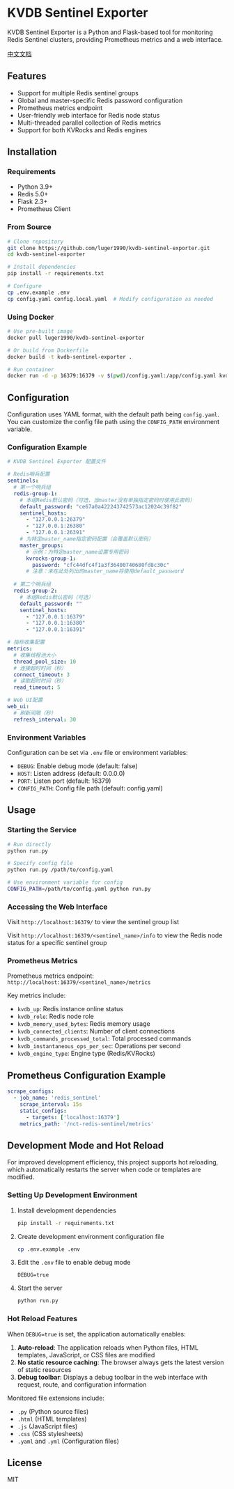 # KVDB Sentinel Exporter

KVDB Sentinel Exporter is a Python and Flask-based tool for monitoring Redis Sentinel clusters, providing Prometheus metrics and a web interface.

[中文文档](README_CN.md)

## Features

- Support for multiple Redis sentinel groups
- Global and master-specific Redis password configuration
- Prometheus metrics endpoint
- User-friendly web interface for Redis node status
- Multi-threaded parallel collection of Redis metrics
- Support for both KVRocks and Redis engines

## Installation

### Requirements

- Python 3.9+
- Redis 5.0+
- Flask 2.3+
- Prometheus Client

### From Source

```bash
# Clone repository
git clone https://github.com/luger1990/kvdb-sentinel-exporter.git
cd kvdb-sentinel-exporter

# Install dependencies
pip install -r requirements.txt

# Configure
cp .env.example .env
cp config.yaml config.local.yaml  # Modify configuration as needed
```

### Using Docker

```bash
# Use pre-built image
docker pull luger1990/kvdb-sentinel-exporter

# Or build from Dockerfile
docker build -t kvdb-sentinel-exporter .

# Run container
docker run -d -p 16379:16379 -v $(pwd)/config.yaml:/app/config.yaml kvdb-sentinel-exporter
```

## Configuration

Configuration uses YAML format, with the default path being `config.yaml`. You can customize the config file path using the `CONFIG_PATH` environment variable.

### Configuration Example

```yaml
# KVDB Sentinel Exporter 配置文件

# Redis哨兵配置
sentinels:
  # 第一个哨兵组
  redis-group-1:
    # 本组Redis默认密码（可选，当master没有单独指定密码时使用此密码）
    default_password: "ce67a0a422243742573ac12024c39f82"
    sentinel_hosts:
      - "127.0.0.1:26379"
      - "127.0.0.1:26380"
      - "127.0.0.1:26391"
    # 为特定master_name指定密码配置（会覆盖默认密码）
    master_groups:
      # 示例：为特定master_name设置专用密码
      kvrocks-group-1:
        password: "cfc44dfc4f1a3f36400740680fd8c30c"
      # 注意：未在此处列出的master_name将使用default_password
  
  # 第二个哨兵组
  redis-group-2:
    # 本组Redis默认密码（可选）
    default_password: ""
    sentinel_hosts:
      - "127.0.0.1:16379"
      - "127.0.0.1:16380"
      - "127.0.0.1:16391"

# 指标收集配置
metrics:
  # 收集线程池大小
  thread_pool_size: 10
  # 连接超时时间（秒）
  connect_timeout: 3
  # 读取超时时间（秒）
  read_timeout: 5

# Web UI配置
web_ui:
  # 刷新间隔（秒）
  refresh_interval: 30 
```

### Environment Variables

Configuration can be set via `.env` file or environment variables:

- `DEBUG`: Enable debug mode (default: false)
- `HOST`: Listen address (default: 0.0.0.0)
- `PORT`: Listen port (default: 16379)
- `CONFIG_PATH`: Config file path (default: config.yaml)

## Usage

### Starting the Service

```bash
# Run directly
python run.py

# Specify config file
python run.py /path/to/config.yaml

# Use environment variable for config
CONFIG_PATH=/path/to/config.yaml python run.py
```

### Accessing the Web Interface

Visit `http://localhost:16379/` to view the sentinel group list

Visit `http://localhost:16379/<sentinel_name>/info` to view the Redis node status for a specific sentinel group

### Prometheus Metrics

Prometheus metrics endpoint: `http://localhost:16379/<sentinel_name>/metrics`

Key metrics include:

- `kvdb_up`: Redis instance online status
- `kvdb_role`: Redis node role
- `kvdb_memory_used_bytes`: Redis memory usage
- `kvdb_connected_clients`: Number of client connections
- `kvdb_commands_processed_total`: Total processed commands
- `kvdb_instantaneous_ops_per_sec`: Operations per second
- `kvdb_engine_type`: Engine type (Redis/KVRocks)

## Prometheus Configuration Example

```yaml
scrape_configs:
  - job_name: 'redis_sentinel'
    scrape_interval: 15s
    static_configs:
      - targets: ['localhost:16379']
    metrics_path: '/nct-redis-sentinel/metrics'
```

## Development Mode and Hot Reload

For improved development efficiency, this project supports hot reloading, which automatically restarts the server when code or templates are modified.

### Setting Up Development Environment

1. Install development dependencies
   ```bash
   pip install -r requirements.txt
   ```

2. Create development environment configuration file
   ```bash
   cp .env.example .env
   ```

3. Edit the `.env` file to enable debug mode
   ```
   DEBUG=true
   ```

4. Start the server
   ```bash
   python run.py
   ```

### Hot Reload Features

When `DEBUG=true` is set, the application automatically enables:

1. **Auto-reload**: The application reloads when Python files, HTML templates, JavaScript, or CSS files are modified
2. **No static resource caching**: The browser always gets the latest version of static resources
3. **Debug toolbar**: Displays a debug toolbar in the web interface with request, route, and configuration information

Monitored file extensions include:
- `.py` (Python source files)
- `.html` (HTML templates)
- `.js` (JavaScript files)
- `.css` (CSS stylesheets)
- `.yaml` and `.yml` (Configuration files)

## License

MIT 